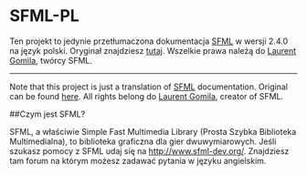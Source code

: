 # SFML-PL
Ten projekt to jedynie przetłumaczona dokumentacja [SFML](https://github.com/SFML/SFML) w wersji 2.4.0 na język polski. Oryginał znajdziesz [tutaj](http://www.sfml-dev.org/documentation/2.4.0/). 
Wszelkie prawa należą do [Laurent Gomila](https://github.com/LaurentGomila), twórcy SFML. 
* * *
Note that this project is just a translation of [SFML](https://github.com/SFML/SFML) documentation. Original can be found [here](http://www.sfml-dev.org/documentation/2.4.0/). All rights belong do [Laurent Gomila](https://github.com/LaurentGomila), creator of SFML.

##Czym jest SFML?

SFML, a właściwie Simple Fast Multimedia Library (Prosta Szybka Biblioteka Multimedialna), to biblioteka graficzna dla gier dwuwymiarowych.
Jeśli szukasz pomocy z SFML udaj się na http://www.sfml-dev.org/. Znajdziesz tam forum na którym możesz zadawać pytania w języku angielskim.

